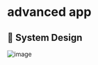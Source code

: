 # advanced app


## 🎨 System Design

![image](https://github.com/SABAHMOHAMEDD/advanced_app/assets/102183714/62d1e237-d550-4745-9196-d14d7080d081)

